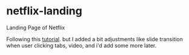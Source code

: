 # netflix-landing
Landing Page of Netflix 

Following this [tutorial](https://www.youtube.com/watch?v=P7t13SGytRk). but I added a bit adjustments like slide transition when user clicking tabs, video, and i'd add some more later.

